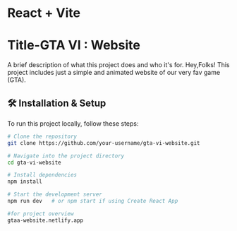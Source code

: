 # React + Vite

# Title-GTA VI : Website 

A brief description of what this project does and who it's for.
Hey,Folks! This project includes just a simple and animated website of our very fav game (GTA).

## 🛠️ Installation & Setup

To run this project locally, follow these steps:

```bash
# Clone the repository
git clone https://github.com/your-username/gta-vi-website.git

# Navigate into the project directory
cd gta-vi-website

# Install dependencies
npm install

# Start the development server
npm run dev   # or npm start if using Create React App

#for project overview
gtaa-website.netlify.app




